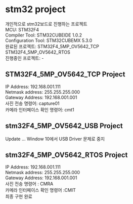 stm32 project
==============
개인적으로 stm32보드로 진행하는 프로젝트 <br>
MCU: STM32F4 <br>
Compiler Tool: STM32CUBEIDE 1.0.2 <br>
Configuration Tool: STM32CUBEMX 5.3.0 <br>
완료된 프로젝트: STM32F4_5MP_OV5642_TCP <br>
                STM32F4_5MP_OV5642_RTOS <br>
진행중인 프로젝트:  -



## STM32F4_5MP_OV5642_TCP Project
IP Address: 192.168.001.111 <br>
Netmask address: 255.255.255.000 <br>
Gateway Address: 192.168.001.001 <br>
사진 전송 명령어: capture01  <br>
카메라 인터페이스 확인 명령어: cmt1 <br>

## stm32F4_5MP_OV5642_USB Project
Update ... Window 10에서 USB Driver 문제로 중지


## stm32F4_5MP_OV5642_RTOS Project
IP Address: 192.168.001.111 <br>
Netmask address: 255.255.255.000 <br>
Gateway Address: 192.168.001.001 <br>
사진 전송 명령어 : CMRA  <br>
카메라 인터페이스 확인 명령어 :CMIT  <br>
최종 구현 완료



